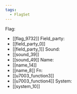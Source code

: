 ```yaml
---
tags:
  - FlagSet
---
```

Flag:
- [[flag_9732]]
Field_party:
- [[field_party_0]]
- [[field_party_1]]
Sound:
- [[sound_39]]
- [[sound_49]]
Name:
- [[name_14]]
- [[name_8]]
Fn:
- [[u7003_function3]]
- [[u7003_function4]]
System:
- [[system_10]]
